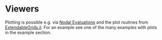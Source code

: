 
# Viewers

Plotting is possible e.g. via [Nodal Evaluations](@ref) and the plot routines from [ExtendableGrids.jl](https://github.com/j-fu/ExtendableGrids.jl). For an example see one of the many examples with plots in the example section.
